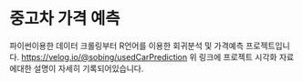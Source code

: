 # 중고차 가격 예측
파이썬이용한 데이터 크롤링부터 R언어를 이용한 회귀분석 및 가격예측 프로젝트입니다.
https://velog.io/@sobing/usedCarPrediction
위 링크에 프로젝트 시각화 자료에대한 설명이 자세히 기록되어있습니다.

